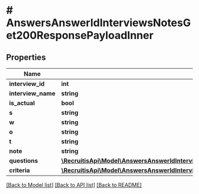 # # AnswersAnswerIdInterviewsNotesGet200ResponsePayloadInner

## Properties

Name | Type | Description | Notes
------------ | ------------- | ------------- | -------------
**interview_id** | **int** |  | [optional]
**interview_name** | **string** |  | [optional]
**is_actual** | **bool** |  | [optional]
**s** | **string** |  | [optional]
**w** | **string** |  | [optional]
**o** | **string** |  | [optional]
**t** | **string** |  | [optional]
**note** | **string** |  | [optional]
**questions** | [**\RecruitisApi\Model\AnswersAnswerIdInterviewsNotesGet200ResponsePayloadInnerQuestionsInner[]**](AnswersAnswerIdInterviewsNotesGet200ResponsePayloadInnerQuestionsInner.md) |  | [optional]
**criteria** | [**\RecruitisApi\Model\AnswersAnswerIdInterviewsNotesGet200ResponsePayloadInnerCriteriaInner[]**](AnswersAnswerIdInterviewsNotesGet200ResponsePayloadInnerCriteriaInner.md) |  | [optional]

[[Back to Model list]](../../README.md#models) [[Back to API list]](../../README.md#endpoints) [[Back to README]](../../README.md)
